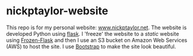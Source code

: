 # nickptaylor-website

This repo is for my personal website: www.nickptaylor.net.  The website is developed Python using [flask](https://pypi.org/project/Flask/).  I 'freeze' the website to a *static* website using [Frozen-Flask](https://pypi.org/project/Frozen-Flask/) and then I use an S3 bucket on Amazon Web Services (AWS) to host the site.  I use [Bootstrap](https://getbootstrap.com/) to make the site look beautiful.

